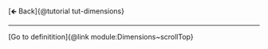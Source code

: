 [🡸 Back]{@tutorial tut-dimensions}
___

[Go to definitition]{@link module:Dimensions~scrollTop}

&nbsp;

